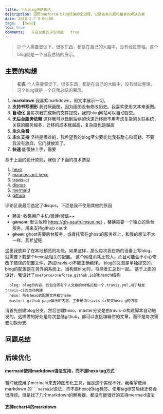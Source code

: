 ```yaml
---
title: 个人blog搭建总结
description: 回顾oneforce blog搭建的全过程，记录各类问题和相关的解决方案
date: 2018-2-7 9:00:00
tags:	[hexo]
toc: true
comments:	开启文章的评论功能	true
---
```


> :ballot_box_with_check: 个人需要督促下。很多东西，都是在自己的大脑中，没有经过整理。这个blog就是一个自我总结的展示。

## 主要的构想

> **初衷** 个人需要督促下。很多东西，都是在自己的大脑中，没有经过整理。这个blog就是一个自我总结的展示。

1. **markdown** 我喜欢markdown，用文本展示一切。
1. **支持书写图形** 我讨厌画图，因为画图没有修改历史。我喜欢使用文本来画图。
1. **自动化** 当每次我完成新的文件提交，我的blog网站可以自动提交。
1. **无后台服务依赖** 这样我可以做到后续的快速迁移而不用考虑复杂的关联系统，关联的服务越多，迁移的成本就越高，复杂度也是越高
1. **永久免费**
1. **永久支持** 坚持是很难的，我希望我的blog至少要能比我有耐心和韧劲，不要我没有放弃，它门就放弃了。
1. **快速** 能很快上手，需要

基于上面的设计原则，我做了下面的技术选型

1. [hexo](https://hexo.io/)
1. [maupassant-hexo](https://github.com/tufu9441/maupassant-hexo)
1. [travis-ci](http://travis-ci.org)
1. [disqus](https://disqus.com/)
1. [mermaid](https://github.com/knsv/mermaid)
1. [github](http://github.com)

评论区我最后选定了disqus，下面是我不使用其他的原因 

* ~~畅言~~: 收集用户手机/微博/微信~~
* ~~gitment~~: 默认依赖 https://gh-oauth.imsun.net ，替换需要一个独立的后台服务，用来支持github oauth
* ~~ghost~~: ghost需要后台服务，或者托管在ghost的服务器上，和我的想法不太一样，我希望是


这里我放弃了在本地预览的功能。如果这样，那么每次我在新的设备上写blog，就需要下载整个hexo及相关的配置。
这个网络消耗比较大，而且可能会不小心修改了错误的配置文件，造成travis-ci不能正确编译。
blog的文章是单独提交的，blog的配置是在另外的系统上，当构建blog时，将两者汇总到一起。
基于上面的设计，我设计了`oneforce/oneforce.github.io`的branch结构

```
  blog: blog的内容，仅包含所有个人文章的md格式和一个.travis.yml,用于触发travis-ci的自动构建
  hexo: 所有hexo的配置文件和theme
  master: github page展示的内容，主要是由travis-ci提交hexo g的内容
```

请首先创建blog分支，然后创建hexo，master分支是由travis-ci构建脚本自动触发的。这样做的好处是每次登陆github，都可以直接编辑你的文章，而不是每次需要切换分支

## 问题总结

## 后续优化

#### mermaid使用markdown语法支持，而不是hexo tag方式

暂时我使用了mermaid来支持图形化工具，但是这个实现不好。我希望使用markdown 的` ```mermaid `语法，而不是hexo的tag标签。使用tag标签后续迁移会很麻烦。但是找了几个markdown的解析器，都没有能很好的支持mermaid语法

#### 支持echart4的markdown

